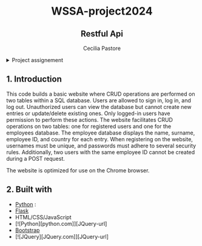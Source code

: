 <h1 align="center">WSSA-project2024</h1>
 <h2 align="center">Restful Api</h2>

  <p align="center">
   Cecilia Pastore 

<details>
    <summary> Project assignement </summary>
           <p>

<h3 align="center"> Project Assignement</h2>
 
>Create a Web application in Flask that has a RESTful API, the application
should link to one or more database tables.
You should also create the web pages that can consume the API. I.e. performs
CRUD operations on the data.

</p>
</details>

## 1. Introduction 

This code builds a basic website where CRUD operations are performed on two tables within a SQL database. Users are allowed to sign in, log in, and log out. Unauthorized users can view the database but cannot create new entries or update/delete existing ones. Only logged-in users have permission to perform these actions. The website facilitates CRUD operations on two tables: one for registered users and one for the employees database. The employee database displays the name, surname, employee ID, and country for each entry. When registering on the website, usernames must be unique, and passwords must adhere to several security rules. Additionally, two users with the same employee ID cannot be created during a POST request.

The website is optimized for use on the Chrome browser.

## 2. Built with

* [Python](https://www.python.org/) : 
* [Flask](https://flask.palletsprojects.com/)
* HTML/CSS/JavaScript
*  [![Python][python.com]][JQuery-url]
* [Bootstrap](https://getbootstrap.com/)
*  [![JQuery][JQuery.com]][JQuery-url]


